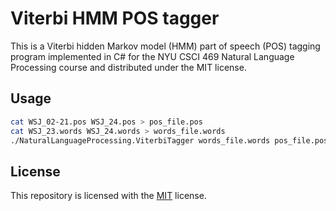 # Viterbi HMM POS tagger

This is a Viterbi hidden Markov model (HMM) part of speech (POS) tagging program
implemented in C\# for the NYU CSCI 469 Natural Language Processing course and
distributed under the MIT license.

## Usage

```sh
cat WSJ_02-21.pos WSJ_24.pos > pos_file.pos
cat WSJ_23.words WSJ_24.words > words_file.words
./NaturalLanguageProcessing.ViterbiTagger words_file.words pos_file.pos > submission.pos
```

## License

This repository is licensed with the [MIT](LICENSE.txt) license.

